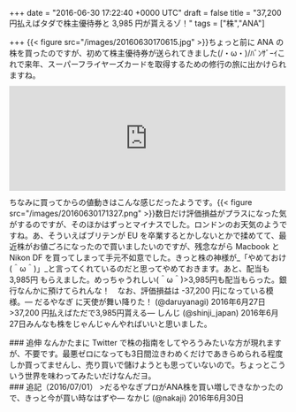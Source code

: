
+++
date = "2016-06-30 17:22:40 +0000 UTC"
draft = false
title = "37,200 円払えばタダで株主優待券と 3,985 円が貰えるゾ！"
tags = ["株","ANA"]

+++
{{< figure src="/images/20160630170615.jpg"  >}}ちょっと前に ANA の株を買ったのですが、初めて株主優待券が送られてきました(/・ω・)/ﾊﾞﾝｻﾞｰｲこれで来年、スーパーフライヤーズカードを取得するための修行の旅に出かけられますね。<iframe src="https://hatenablog-parts.com/embed?url=https%3A%2F%2Fblog.daruyanagi.jp%2Fentry%2F2016%2F03%2F25%2F064258" title="株を買って一週間ぐらいたった - だるろぐ" class="embed-card embed-blogcard" scrolling="no" frameborder="0" style="display: block; width: 100%; height: 190px; max-width: 500px; margin: 10px 0px;"></iframe>ちなみに買ってからの値動きはこんな感じだったようです。{{< figure src="/images/20160630171327.png"  >}}数日だけ評価損益がプラスになった気がするのですが、そのほかはずっとマイナスでした。ロンドンのお天気のようですね。あ、そういえばブリテンが EU を卒業するとかしないとかで揉めてて、最近株がお値ごろになったので買いましたいのですが、残念ながら Macbook と Nikon DF を買ってしまって手元不如意でした。きっと株の神様が_「やめておけ(＾ω＾)」_と言ってくれているのだと思ってやめておきます。あと、配当も 3,985円 もらえました。めっちゃうれしい(＾ω＾)>3,985円も配当もらった。銀行なんかに預けてられんな！　なお、評価損益は -37,200 円になっている模様。— だるやなぎ に天使が舞い降りた！ (@daruyanagi) 2016年6月27日<script async="" src="https://platform.twitter.com/widgets.js" charset="utf-8"></script>>37,200 円払えばただで3,985円貰える— しんじ (@shinji_japan) 2016年6月27日<script async="" src="https://platform.twitter.com/widgets.js" charset="utf-8"></script>みんなも株をじゃんじゃんやればいいと思いました。

<div class="section">
    ### 追伸
    なんかたまに Twitter で株の指南をしてやろうみたいな方が現れますが、不要です。最悪ゼロになっても3日間泣きわめくだけであきらめられる程度しか買ってませんし、売り買いで儲けようとも思っていないので。ちょっとこういう世界を味わってみたいだけなんだヨ。

</div>
<div class="section">
    ### 追記（2016/07/01）
    >だるやなぎプロがANA株を買い増しできなかったので、きっと今が買い時なはずや— なかじ (@nakaji) 2016年6月30日<script async="" src="https://platform.twitter.com/widgets.js" charset="utf-8"></script>

</div>

